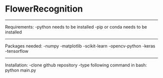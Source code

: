 # FlowerRecognition

----

Requirements:
-python needs to be installed
-pip or conda needs to be installed

----

Packages needed:
-numpy
-matplotlib
-scikit-learn
-opencv-python
-keras
-tensorflow

----

Installation:
-clone github repository
-type following command in bash: python main.py
